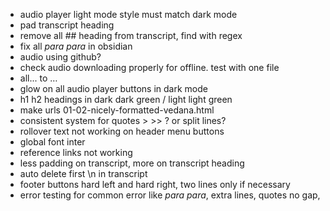 - audio player light mode style must match dark mode
- pad transcript heading
- remove all ## heading from transcript, find with regex
- fix all *para para* in obsidian
- audio using github?
- check audio downloading properly for offline. test with one file
- all... to …
- glow on all audio player buttons in dark mode
- h1 h2 headings in dark dark green / light light green
- make urls 01-02-nicely-formatted-vedana.html
- consistent system for quotes > >> ? or split lines?
- rollover text not working on header menu buttons
- global font inter
- reference links not working
- less padding on transcript, more on transcript heading
- auto delete first \n in transcript 
- footer buttons hard left and hard right, two lines only if necessary
- error testing for common error like *para para*, extra lines, quotes no gap, 
